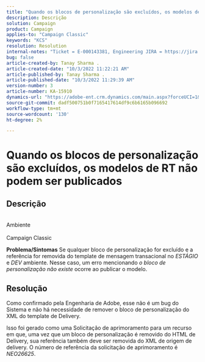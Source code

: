 ```yaml
---
title: "Quando os blocos de personalização são excluídos, os modelos de RT não podem ser publicados"
description: Descrição
solution: Campaign
product: Campaign
applies-to: "Campaign Classic"
keywords: "KCS"
resolution: Resolution
internal-notes: "Ticket = E-000143381, Engineering JIRA = https://jira.corp.adobe.com/browse/NEO-26451 , Enhancement = https://jira.corp.adobe.com/browse/NEO-26451"
bug: false
article-created-by: Tanay Sharma .
article-created-date: "10/3/2022 11:22:21 AM"
article-published-by: Tanay Sharma .
article-published-date: "10/3/2022 11:29:39 AM"
version-number: 3
article-number: KA-15910
dynamics-url: "https://adobe-ent.crm.dynamics.com/main.aspx?forceUCI=1&pagetype=entityrecord&etn=knowledgearticle&id=d692f7a0-0d43-ed11-bba2-0022480868ff"
source-git-commit: dadf500751b0f7165417614df9c6b6165b096692
workflow-type: tm+mt
source-wordcount: '130'
ht-degree: 2%

---
```


# Quando os blocos de personalização são excluídos, os modelos de RT não podem ser publicados

## Descrição

<br>Ambiente<br><br>
Campaign Classic


<b>Problema/Sintomas</b>
Se qualquer bloco de personalização for excluído e a referência for removida do template de mensagem transacional no *ESTÁGIO* e *DEV* ambiente. Nesse caso, um erro mencionando *o bloco de personalização não existe* ocorre ao publicar o modelo.


## Resolução


Como confirmado pela Engenharia de Adobe, esse não é um bug do Sistema e não há necessidade de remover o bloco de personalização do XML do template de Delivery.

Isso foi gerado como uma Solicitação de aprimoramento para um recurso em que, uma vez que um bloco de personalização é removido do HTML de Delivery, sua referência também deve ser removida do XML de origem de delivery. O número de referência da solicitação de aprimoramento é *NEO26625*.

